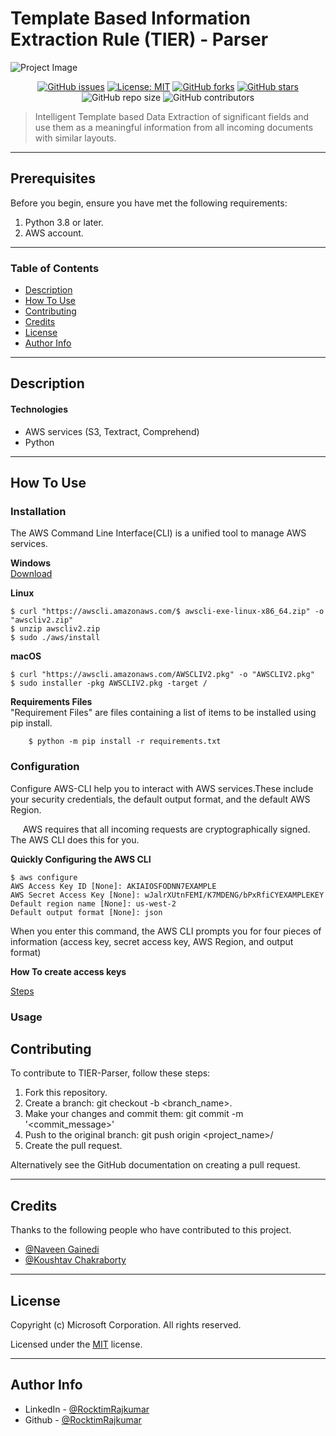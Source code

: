 # Template Based Information Extraction Rule (TIER) - Parser
![Project Image](project-image-url)

<center>

[![GitHub issues](https://img.shields.io/github/issues/RocktimRajkumar/AWS_POC)](https://github.com/RocktimRajkumar/AWS_POC/issues)
[![License: MIT](https://img.shields.io/badge/License-MIT-yellow.svg)](https://opensource.org/licenses/MIT)
[![GitHub forks](https://img.shields.io/github/forks/RocktimRajkumar/AWS_POC)](https://github.com/RocktimRajkumar/AWS_POC/network)
[![GitHub stars](https://img.shields.io/github/stars/RocktimRajkumar/AWS_POC)](https://github.com/RocktimRajkumar/AWS_POC/stargazers) 
![GitHub repo size](https://img.shields.io/github/repo-size/RocktimRajkumar/AWS_POC)
![GitHub contributors](https://img.shields.io/github/contributors/RocktimRajkumar/AWS_POC)

</center>

> Intelligent Template based Data Extraction of significant fields and use them as a meaningful information from all incoming documents with similar layouts.

---

## Prerequisites
Before you begin, ensure you have met the following requirements:


1. Python 3.8 or later.
2. AWS account.

---

### Table of Contents

- [Description](#description)
- [How To Use](#how-to-use)
- [Contributing](#contributing)
- [Credits](#credits)
- [License](#license)
- [Author Info](#author-info)

---

## Description



#### Technologies

- AWS services (S3, Textract, Comprehend)
- Python
---

## How To Use

### **Installation**
 The AWS Command Line Interface(CLI) is a unified tool to manage AWS services.
 
**Windows**<br>
[Download](https://awscli.amazonaws.com/AWSCLIV2.msi) 

**Linux**
```
$ curl "https://awscli.amazonaws.com/$ awscli-exe-linux-x86_64.zip" -o "awscliv2.zip"
$ unzip awscliv2.zip
$ sudo ./aws/install
```

**macOS**
```
$ curl "https://awscli.amazonaws.com/AWSCLIV2.pkg" -o "AWSCLIV2.pkg"
$ sudo installer -pkg AWSCLIV2.pkg -target /
```

**Requirements Files**<br>
"Requirement Files" are files containing a list of items to be installed using pip install.  
```
    $ python -m pip install -r requirements.txt
```

    
### **Configuration**
Configure AWS-CLI help you to interact with AWS services.These include your security credentials, the default output format, and the default AWS Region.
<p>&nbsp;&nbsp;&nbsp;&nbsp;&nbsp;AWS requires that all incoming requests are cryptographically signed. The AWS CLI does this for you.<p>

**Quickly Configuring the AWS CLI**
```
$ aws configure
AWS Access Key ID [None]: AKIAIOSFODNN7EXAMPLE
AWS Secret Access Key [None]: wJalrXUtnFEMI/K7MDENG/bPxRfiCYEXAMPLEKEY
Default region name [None]: us-west-2
Default output format [None]: json
```
When you enter this command, the AWS CLI prompts you for four pieces of information (access key, secret access key, AWS Region, and output format)

**How To create access keys**

[Steps](Create-Access-Key.md)


### **Usage** 


## Contributing 

To contribute to TIER-Parser, follow these steps:

1. Fork this repository.
2. Create a branch: git checkout -b <branch_name>.
3. Make your changes and commit them: git commit -m '<commit_message>'
4. Push to the original branch: git push origin <project_name>/<location>
5. Create the pull request.

Alternatively see the GitHub documentation on creating a pull request.

---

## Credits
Thanks to the following people who have contributed to this project.

* [@Naveen Gainedi](https://in.linkedin.com/in/naveengainedi)
* [@Koushtav Chakraborty](https://in.linkedin.com/in/koushtavc)
---

## License

Copyright (c) Microsoft Corporation. All rights reserved.

Licensed under the [MIT](LICENSE.md) license.


---

## Author Info

- LinkedIn - [@RocktimRajkumar](https://www.linkedin.com/in/rocktim-rajkumar/)
- Github - [@RocktimRajkumar](https://github.com/RocktimRajkumar)

